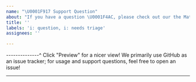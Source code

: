 ```yaml
---
name: "\U0001F917 Support Question"
about: "If you have a question \U0001F4AC, please check out our the Mattermost or Brightspace page!"
title: ''
labels: 'i: question, i: needs triage'
assignees: ''

---
```


--------------^ Click "Preview" for a nicer view!
We primarily use GitHub as an issue tracker; for usage and support questions, feel free to open an issue!

---

